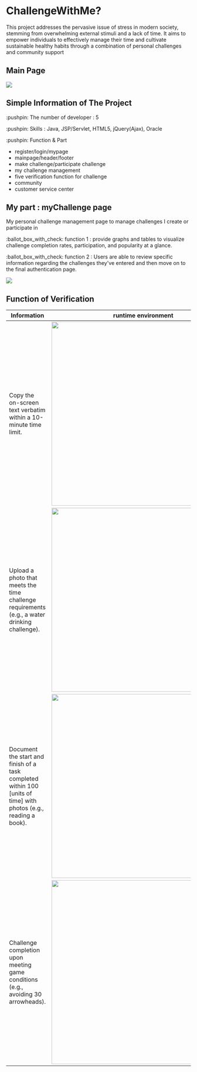 <div class ="maina">
  <h1>ChallengeWithMe?</h1>
<p>
  This project addresses the pervasive issue of stress in modern society, stemming from overwhelming external stimuli and a lack of time. It aims to empower individuals to effectively manage their time and cultivate sustainable healthy habits through a combination of personal challenges and community support
</p>
<h2>Main Page</h2>
<p>
  <img src = "https://github.com/user-attachments/assets/3cb7bf46-4740-4d67-bcbe-51a895db4e57">
</p>
</div>
<div>
  <h2>Simple Information of The Project</h2>
    
<p>:pushpin: The number of developer : 5 </p>
<p>:pushpin: Skills : Java, JSP/Servlet, HTML5, jQuery(Ajax), Oracle</p>
<P>:pushpin: Function & Part 
  <ul>
    <li>register/login/mypage</li>
    <li>mainpage/header/footer</li>
    <li>make challenge/participate challenge</li>
    <li>my challenge management</li>
    <li>five verification function for challenge</li>
    <li>community</li>
    <li>customer service center</li>
  </ul>
</P>
</div>
<div class="mychallenge">
<h2>My part : myChallenge page</h2>
<p>My personal challenge management page to manage challenges I create or participate in</p>
  <p>:ballot_box_with_check: function 1 : provide graphs and tables to visualize challenge completion rates, participation, and popularity at a glance.</p>
  <p>:ballot_box_with_check: function 2 : Users are able to review specific information regarding the challenges they've entered and then move on to the final authentication page. </p>
 <img src="https://github.com/user-attachments/assets/bb9af9d2-05cb-410e-8b7c-2c418ff64b39">
</div>

<div class="mychalleng_function" >
  <h2>Function of Verification</h2>
  
| Information | runtime environment |
|------|--------|
|Copy the on-screen text verbatim within a 10-minute time limit.|<img src="https://github.com/user-attachments/assets/ff54cd17-c613-4272-9fe8-572f9ad1544a" width="500">|
| Upload a photo that meets the time challenge requirements (e.g., a water drinking challenge).| <img src="https://github.com/user-attachments/assets/251f9f66-fdcd-4813-a6b5-111cbd4b22f0" width="500"> |
| Document the start and finish of a task completed within 100 [units of time] with photos (e.g., reading a book). | <img src="https://github.com/user-attachments/assets/a131bf0f-0b91-4fba-a6c5-109714b8088d" width="500"> |
|Challenge completion upon meeting game conditions (e.g., avoiding 30 arrowheads). |<img src="https://github.com/user-attachments/assets/7ec120f7-8d32-405a-bf23-412aacd5eead" width="500">|

</div>
